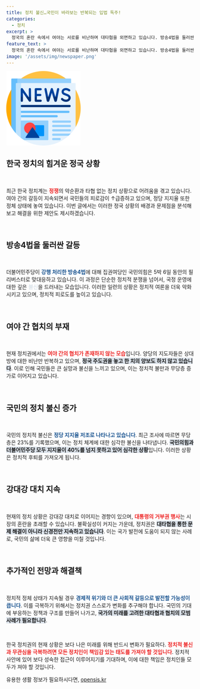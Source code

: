 ```yaml
---
title: 정치 불신…국민이 바라보는 반복되는 입법 독주!
categories:
  - 정치
excerpt: >
  정국의 혼란 속에서 여야는 서로를 비난하며 대타협을 외면하고 있습니다. 방송4법을 둘러싼 갈등과 거부권 예고로 인한 정치적 피로감이 높아지며, 무당층은 23%를 기록했습니다. 언제까지 이 같은 상황이 지속될까요?
feature_text: >
  정국의 혼란 속에서 여야는 서로를 비난하며 대타협을 외면하고 있습니다. 방송4법을 둘러싼 갈등과 거부권 예고로 인한 정치적 피로감이 높아지며, 무당층은 23%를 기록했습니다. 언제까지 이 같은 상황이 지속될까요?
image: '/assets/img/newspaper.png'
---
```


<p><img src="/assets/img/newspaper.png" alt="kimp 속보" /></p>

<h2 data-ke-size="size26">한국 정치의 힘겨운 정국 상황</h2>

<p data-ke-size="size16">&nbsp;</p>

<p>최근 한국 정치계는 <b><span style="color: #ee2323;">정쟁</span></b>의 악순환과 타협 없는 정치 상황으로 어려움을 겪고 있습니다. 여야 간의 갈등이 지속되면서 국민들의 피로감이 ↑급증하고 있으며, 정당 지지율 또한 정체 상태에 놓여 있습니다. 이번 글에서는 이러한 정국 상황의 배경과 문제점을 분석해 보고 해결을 위한 제안도 제시하겠습니다.</p>

<p data-ke-size="size16">&nbsp;</p>

<h2 data-ke-size="size26">방송4법을 둘러싼 갈등</h2>

<p data-ke-size="size16">&nbsp;</p>

<p>더불어민주당이 <b><span style="color: #1a5490;">강행 처리한 방송4법</span></b>에 대해 집권여당인 국민의힘은 5박 6일 동안의 필리버스터로 맞대응하고 있습니다. 이 과정은 단순한 정치적 분쟁을 넘어서, 국정 운영에 대한 깊은 <b><span style="color: #21538527;">불신</span></b>을 드러내는 모습입니다. 이러한 일련의 상황은 정치적 여론을 더욱 악화시키고 있으며, 정치적 피로도를 높이고 있습니다.</p>

<p data-ke-size="size16">&nbsp;</p>

<h2 data-ke-size="size26">여야 간 협치의 부재</h2>

<p data-ke-size="size16">&nbsp;</p>

<p>현재 정치권에서는 <b><span style="color: #ee2323;">여야 간의 협치가 존재하지 않는 모습</span></b>입니다. 양당의 지도자들은 상대방에 대한 비난만 반복하고 있으며, <b><span style="background-color: #21538527;">정국 주도권을 놓고 한 치의 양보도 하지 않고 있습니다</span></b>. 이로 인해 국민들은 큰 실망과 불신을 느끼고 있으며, 이는 정치적 불만과 무당층 증가로 이어지고 있습니다.</p>

<p data-ke-size="size16">&nbsp;</p>

<h2 data-ke-size="size26">국민의 정치 불신 증가</h2>

<p data-ke-size="size16">&nbsp;</p>

<p>국민의 정치적 불신은 <b><span style="color: #1a5490;">정당 지지율 저조로 나타나고 있습니다</span></b>. 최근 조사에 따르면 무당층은 23%를 기록했으며, 이는 정치 체계에 대한 심각한 불신을 나타냅니다. <b><span style="background-color: #21538527;">국민의힘과 더불어민주당 모두 지지율이 40%를 넘지 못하고 있어 심각한 상황</span></b>입니다. 이러한 상황은 정치적 후퇴를 가져오게 됩니다.</p>

<p data-ke-size="size16">&nbsp;</p>

<h2 data-ke-size="size26">강대강 대치 지속</h2>

<p data-ke-size="size16">&nbsp;</p>

<p>현재의 정치 상황은 강대강 대치로 이어지는 경향이 있으며, <b><span style="color: #ee2323;">대통령의 거부권 행사</span></b>는 시장의 혼란을 초래할 수 있습니다. 불확실성이 커지는 가운데, 정치권은 <b><span style="background-color: #21538527;">대타협을 통한 문제 해결이 아니라 신경전만 지속하고 있습니다</span></b>. 이는 국가 발전에 도움이 되지 않는 사례로, 국민의 삶에 더욱 큰 영향을 미칠 것입니다.</p>

<p data-ke-size="size16">&nbsp;</p>

<h2 data-ke-size="size26">추가적인 전망과 해결책</h2>

<p data-ke-size="size16">&nbsp;</p>

<p>정치적 정체 상태가 지속될 경우 <b><span style="color: #1a5490;">경제적 위기와 더 큰 사회적 갈등으로 발전할 가능성이 큽니다</span></b>. 이를 극복하기 위해서는 정치권 스스로가 변화를 추구해야 합니다. 국민의 기대에 부응하는 정책과 구조를 만들어 나가고, <b><span style="background-color: #21538527;">국가의 미래를 고려한 대타협과 협치의 모범 사례가 필요합니다</span></b>. </p>

<p data-ke-size="size16">&nbsp;</p>

<p>한국 정치권의 현재 상황은 보다 나은 미래를 위해 반드시 변화가 필요하다. <b><span style="color: #ee2323;">정치적 불신과 무관심을 극복하려면 모든 정치인이 책임감 있는 태도를 가져야 할 것입니다</span></b>. 정치적 사안에 있어 보다 성숙한 접근이 이루어지기를 기대하며, 이에 대한 책임은 정치인들 모두가 져야 할 것입니다.</p>
유용한 생활 정보가 필요하시다면, <a href="https://opensis.kr" rel="dofollow">opensis.kr</a>


